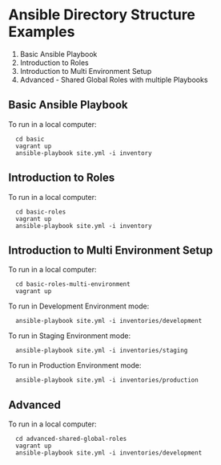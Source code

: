 Ansible Directory Structure Examples
====================================

1. Basic Ansible Playbook
2. Introduction to Roles
3. Introduction to Multi Environment Setup
4. Advanced - Shared Global Roles with multiple Playbooks

Basic Ansible Playbook
---------------------

To run in a local computer:

```
  cd basic
  vagrant up
  ansible-playbook site.yml -i inventory
```

Introduction to Roles
---------------------

To run in a local computer:

```
  cd basic-roles
  vagrant up
  ansible-playbook site.yml -i inventory
```

Introduction to Multi Environment Setup
---------------------------------------

To run in a local computer:

```
  cd basic-roles-multi-environment
  vagrant up
```

To run in Development Environment mode:

```
  ansible-playbook site.yml -i inventories/development
```

To run in Staging Environment mode:

```
  ansible-playbook site.yml -i inventories/staging
```

To run in Production Environment mode:

```
  ansible-playbook site.yml -i inventories/production
```

Advanced
--------

To run in a local computer:

```
  cd advanced-shared-global-roles
  vagrant up
  ansible-playbook site.yml -i inventories/development
```

